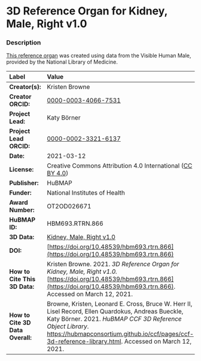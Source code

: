 # 3D Reference Organ for Kidney, Male, Right v1.0

### Description
[This reference organ](https://hubmapconsortium.github.io/ccf/pages/ccf-3d-reference-library.html) was created using data from the Visible Human Male, provided by the National Library of Medicine.

| Label | Value |
| :------------- |:-------------|
| **Creator(s):** | Kristen Browne |
| **Creator ORCID:** | [0000-0003-4066-7531](https://orcid.org/0000-0003-4066-7531) |
| **Project Lead:** | Katy B&ouml;rner |
| **Project Lead ORCID:** | [0000-0002-3321-6137](https://orcid.org/0000-0002-3321-6137) |
| **Date:** | 2021-03-12 |
| **License:** | Creative Commons Attribution 4.0 International ([CC BY 4.0](https://creativecommons.org/licenses/by/4.0/)) |
| **Publisher:** | HuBMAP |
| **Funder:** | National Institutes of Health |
| **Award Number:** | OT2OD026671 |
| **HuBMAP ID:** | HBM693.RTRN.866 |
| **3D Data:** | [Kidney, Male, Right v1.0](https://hubmapconsortium.github.io/ccf-releases/v1.0/models/VH_M_Kidney_Right_v1.0.glb) |
| **DOI:** | [https://doi.org/10.48539/hbm693.rtrn.866](https://doi.org/10.48539/hbm693.rtrn.866) |
| **How to Cite This 3D Data:** | Kristen Browne. 2021. *3D Reference Organ for Kidney, Male, Right v1.0.* [https://doi.org/10.48539/hbm693.rtrn.866](https://doi.org/10.48539/hbm693.rtrn.866). Accessed on March 12, 2021. |
| **How to Cite 3D Data Overall:** | Browne, Kristen, Leonard E. Cross, Bruce W. Herr II, Lisel Record, Ellen Quardokus, Andreas Bueckle, Katy B&ouml;rner. 2021. *HuBMAP CCF 3D Reference Object Library*. https://hubmapconsortium.github.io/ccf/pages/ccf-3d-reference-library.html. Accessed on March 12, 2021. |